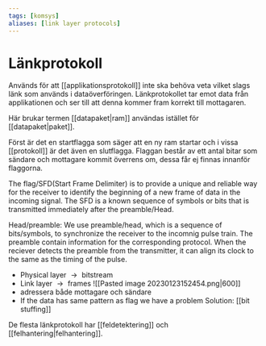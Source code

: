 ```yaml
---
tags: [komsys]
aliases: [link layer protocols]
---
```

# Länkprotokoll
Används för att [[applikationsprotokoll]] inte ska behöva veta vilket slags länk som används i dataöverföringen. Länkprotokollet tar emot data från applikationen och ser till att denna kommer fram korrekt till mottagaren.

Här brukar termen [[datapaket|ram]] användas istället för [[datapaket|paket]].

Först är det en startflagga som säger att en ny ram startar och i vissa [[protokoll]] är det även en slutflagga. Flaggan består av ett antal bitar som sändare och mottagare kommit överrens om, dessa får ej finnas innanför flaggorna.

The flag/SFD(Start Frame Delimiter) is to provide a unique and reliable way for the receiver to identify the beginning of a new frame of data in the incoming signal. The SFD is a known sequence of symbols or bits that is transmitted immediately after the preamble/Head.

Head/preamble: We use preamble/head, which is a sequence of bits/symbols, to synchronize the receiver to the incomnig pulse train. The preamble contain information for the corresponding protocol. When the reciever detects the preamble from the transmitter, it can align its clock to the same as the timing of the pulse.

-  $\text{Physical layer } \rightarrow \text{ bitstream }$
- $\text{ Link layer } \rightarrow \text{ frames }$
![[Pasted image 20230123152454.png|600]]
- adressera både mottagare och sändare
- If the data has same pattern as flag we have a problem
Solution: [[bit stuffing]]

De flesta länkprotokoll har [[feldetektering]] och [[felhantering|felhantering]].